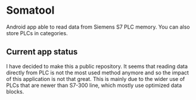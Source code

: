 # Somatool
Android app able to read data from Siemens S7 PLC memory. You can also store PLCs in categories.

## Current app status
I have decided to make this a public repository. It seems that reading data directly from PLC is not the most used method anymore and so the impact of this application is not that great. This is mainly due to the wider use of PLCs that are newer than S7-300 line, which mostly use optimized data blocks.

